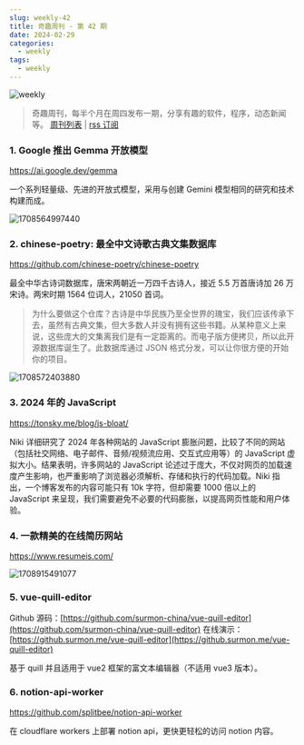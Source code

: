```yaml
---
slug: weekly-42
title: 奇趣周刊 - 第 42 期
date: 2024-02-29
categories:
  - weekly
tags:
  - weekly
---
```


![weekly](https://imgurl.zishu.me/weekly.webp)

> 奇趣周刊，每半个月在周四发布一期，分享有趣的软件，程序，动态新闻等。 [周刊列表](/categories/weekly/) | [rss 订阅](/categories/weekly/index.xml)

### 1. Google 推出 Gemma 开放模型

https://ai.google.dev/gemma

一个系列轻量级、先进的开放式模型，采用与创建 Gemini 模型相同的研究和技术构建而成。

![1708564997440](https://imgurl.zishu.me/2024/02/1708564997440.webp)

### 2. chinese-poetry: 最全中文诗歌古典文集数据库

https://github.com/chinese-poetry/chinese-poetry

最全中华古诗词数据库，唐宋两朝近一万四千古诗人，接近 5.5 万首唐诗加 26 万宋诗。两宋时期 1564 位词人，21050 首词。

> 为什么要做这个仓库？古诗是中华民族乃至全世界的瑰宝，我们应该传承下去，虽然有古典文集，但大多数人并没有拥有这些书籍。从某种意义上来说，这些庞大的文集离我们是有一定距离的。而电子版方便拷贝，所以此开源数据库诞生了。此数据库通过 JSON 格式分发，可以让你很方便的开始你的项目。

![1708572403880](https://imgurl.zishu.me/2024/02/1708572403880.webp)

### 3. 2024 年的 JavaScript

https://tonsky.me/blog/js-bloat/

Niki 详细研究了 2024 年各种网站的 JavaScript 膨胀问题，比较了不同的网站（包括社交网络、电子邮件、音频/视频流应用、交互式应用等）的 JavaScript 虚拟大小。结果表明，许多网站的 JavaScript 论述过于庞大，不仅对网页的加载速度产生影响，也严重影响了浏览器必须解析、存储和执行的代码加载。Niki 指出，一个博客发布的内容可能只有 10k 字符，但却需要 1000 倍以上的 JavaScript 来呈现，我们需要避免不必要的代码膨胀，以提高网页性能和用户体验。

### 4. 一款精美的在线简历网站

https://www.resumeis.com/

![1708915491077](https://imgurl.zishu.me/2024/02/1708915491077.webp)

### 5. vue-quill-editor

Github 源码：[https://github.com/surmon-china/vue-quill-editor](https://github.com/surmon-china/vue-quill-editor)
在线演示：[https://github.surmon.me/vue-quill-editor](https://github.surmon.me/vue-quill-editor)

基于 quill 并且适用于 vue2 框架的富文本编辑器（不适用 vue3 版本）。

### 6. notion-api-worker

https://github.com/splitbee/notion-api-worker

在 cloudflare workers 上部署 notion api，更快更轻松的访问 notion 内容。